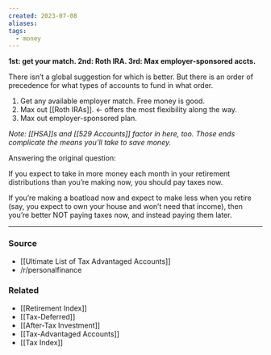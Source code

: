```yaml
---
created: 2023-07-08
aliases: 
tags:
  - money
---
```

**1st: get your match. 2nd: Roth IRA. 3rd: Max employer-sponsored accts.**

There isn’t a global suggestion for which is better. But there is an order of precedence for what types of accounts to fund in what order.

1. Get any available employer match. Free money is good.
2. Max out [[Roth IRAs]]. ← offers the most flexibility along the way.
3. Max out employer-sponsored plan.

*Note: [[HSA]]s and [[529 Accounts]] factor in here, too. Those ends complicate the means you’ll take to save money.*

Answering the original question:

If you expect to take in more money each month in your retirement distributions than you’re making now, you should pay taxes now. 

If you’re making a boatload now and expect to make less when you retire (say, you expect to own your house and won’t need that income), then you’re better NOT paying taxes now, and instead paying them later.

---

### Source
- [[Ultimate List of Tax Advantaged Accounts]]
- /r/personalfinance

### Related
- [[Retirement Index]] 
- [[Tax-Deferred]]
- [[After-Tax Investment]] 
- [[Tax-Advantaged Accounts]]
- [[Tax Index]]